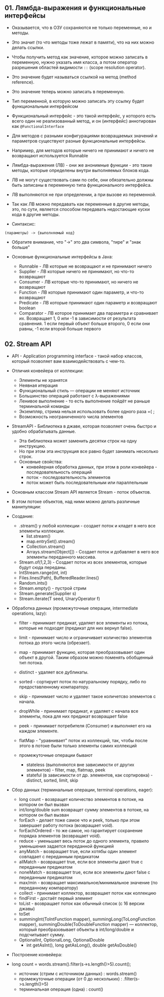 ## 01. Лямбда-выражения и функциональные интерфейсы
* Оказывается, что в ОЗУ сохраняются не только переменные, но и методы.
* Это значит (то что методы тоже лежат в памяти), что на них можно делать ссылки.
* Чтобы получить метод как значение, которое можно записать в переменную, нужно указать имя класса, а потом
  оператор разрешения областей видимости `::` (scope resolution operator).
* Это значение будет называться ссылкой на метод (method reference).
* Это значение теперь можно записать в переменную.
* Тип переменной, в которую можно записать эту ссылку будет функциональным интерфейсом
* Функциональный интерфейс - это такой интерфейс, у которого есть всего один не реализованный метод, и он (интерфейс)
  аннотирован как `@FunctionalInterface`
* Для методов с разными конфигурациями возвращаемых значений и параметров существуют разные функциональные интерфейсы.
* Например, для методов которые ничего не принимают и ничего не возвращают используется Runnable

* Лямбда-выражения (ЛВ) - они же анонимные функции - это такие методы, которые определены внутри выполняемых блоков кода.
* ЛВ не могут существовать сами по себе, они обязательно должны быть записаны в переменную типа функционального интерфейса.
* ЛВ выполняются не при определении, а при вызове из переменной.
* Так как ЛВ можно передавать как переменные в другие методы, это, по сути, является способом передавать недостающие
  куски кода в другие методы.
* Синтаксис:
```
(параметры) -> {выполняемый код}
```
* Обратите внимание, что "->" это два символа, "тире" и "знак больше"

* Основные функциональные интерфейсы в Java:
    * Runnable - ЛВ которые не возвращают и не принимают ничего
    * Supplier - ЛВ которые ничего не принимают, но что-то возвращают
    * Consumer - ЛВ которые что-то принимают, но ничего не возвращают
    * Function - ЛВ которые принимают один параметр, и что-то возвращают
    * Predicate - ЛВ которые принимают один параметр и возвращают boolean
    * Comparator - ЛВ которое принимает два параметра и сравнивает их. Возвращает 1, 0 или -1 в зависимости
      от результата сравнения. 1 если первый объект больше второго, 0 если они равны, -1 если второй больше первого

## 02. Stream API
* API - Application programming interface - такой набор классов, который позволяет вам взаимодействовать с чем-то.

* Отличия конвейера от коллекции:
  * Элементы не хранятся
  * Неявная итерация
  * Функциональный стиль — операции не меняют источник
  * Большинство операций работают с λ-выражениями
  * Ленивое выполнение - то есть выполнение пойдёт не раньше терминальной команды
  * Экземпляр, стрима нельзя использовать более одного раза =( ;
  * Возможность неограниченного числа элементов
  
* StreamAPI - Библиотека в джаве, которая позволяет очень быстро и удобно обрабатывать данные.
  * Эта библиотека может заменить десятки строк на одну инструкцию.
  * Но при этом эта инструкция все равно будет занимать несколько строк.
  * Основные свойства:
    * конвейерная обработка данных, при этом в роли конвейера - последовательность операций
    * поток - последовательность элементов
    * поток может быть последовательным или параллельным 
* Основным классом Stream API является Stream - поток объектов.
* В этом потоке объектов, над ними можно делать различные манипуляции:

* Создание:
    * .stream() у любой коллекции - создает поток и кладет в него все элементы коллекции.
      * list.stream()
      * map.entrySet().stream()
      * Collection.stream()
      * Arrays.stream(Object[]) - Создает поток и добавляет в него все элементы переданного массива.
    * Stream.of(1,2,3) - Создает поток из всех элементов, которые будут сюда переданы.
    * IntStream.range(int, int) 
    * Files.lines(Path), BufferedReader.lines()
    * Random.ints()
    * Stream.empty() - пустрой стрим
    * Stream.generate(Supplier<T> s)
    * Stream.iterate(T seed, UnaryOperator<T> f)
  
* Обработка данных (промежуточные операции, intermediate operations, lazy):
    * filter - принимает предикат, удаляет все элементы из потока, которые не подходят (предикат для них вернул false).
    * limit - принимает число и ограничивает количество элементов потока до этого числа (обрезает).
    * map - принимает функцию, которая преобразовывает один объект в другой. Таким образом можно поменять обобщенный тип потока.
    * distinct - удаляет все дубликаты.
    * sorted - сортирует поток по натуральному порядку, либо по предоставленному компаратору.
    * skip - принимает число и удаляет такое количетсво элементов с начала.
    * dropWhile - принимает предикат, и удаляет с начала все элементы, пока для них предикат возвращает false
    * peek - принимает потребителя (Consumer) и выполняет его на каждом элементе.
    * flatMap - "уравнивает" поток из коллекций, так, чтобы после этого в потоке были только элементы самих коллекций

    * промежуточные операции бывают 
      * stateless (выполняются вне зависимости от других элементов) - filter, map, flatmap, peek
      * stateful (в зависимости от др. элементов, как сортировка) - distinct, sorted, limit, skip
      
* Сбор данных (терминальные операции, terminal operations, eager):
    * long count - возвращет количество элементов в потоке, на котором он был вызван
    * int/long/double sum возвращет сумму элементов в потоке, на котором он был вызван
    * forEach - делает тоже самое что и peek, только при этом завершает работу потока (возвращает void).
    * forEachOrdered - то же самое, но гарантирует сохранение порядка элементов (возвращает void).
    * reduce - уменьшает весь поток до одного элемента, правило уменьшения задается переданной функцией
    * anyMatch - возвращает true, если хотябы один элемент совпадает с переданным предикатом
    * allMatch - возвращает true, если все элементы дают true с переданным предикатом
    * noneMatch - возвращает true, если все элементы дают false с переданным предикатом
    * max/min - возвращает максимальное/минимальное значение (по переданному компаратору)
    * collect - принимает коллектор, возвращает поток как коллекцию
    * findFirst - достаёт первый элемент
    * toList - возвращает поток как обычный список (с 16 версии джавы)
    * toSet
    * summingInt(ToIntFunction mapper), summingLong(ToLongFunction mapper), summingDouble(ToDoubleFunction mapper) — 
      коллектор, который преобразовывает объекты в int/long/double и подсчитывает сумму.
    * OptionalInt, OptionalLong, OptionalDouble
      * int getAsInt(), long getAsLong(), double getAsDouble()    

* Построение конвейера:
* long count = words.stream().filter(s->s.length()>5).count();
  * источник (стрим с источником данных)               :  words.stream()
  * промежуточные операции (от 0 до нескольких)        :  .filter(s->s.length()>5)
  * терминальная операция (одна)                       :  count()


